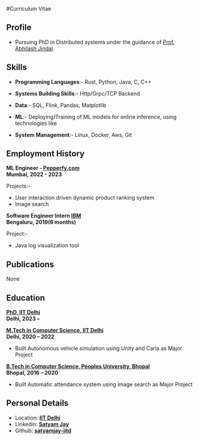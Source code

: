 #Curriculum Vitae

## Profile

* Pursuing PhD in Distributed systems under the guidance of [Prof. Abhilash Jindal](https://abhilash-jindal.com/).

## Skills

* **Programming Languages**:- Rust, Python, Java, C, C++

* **Systems Building Skills**:- Http/Grpc/TCP Backend

* **Data**:- SQL, Flink, Pandas, Matplotlib

* **ML**:- Deploying/Training of ML models for online inference, using technologies like

* **System Management**:- Linux, Docker, Aws, Git

## Employment History

**ML Engineer - [Pepperfy.com](https://www.pepperfry.com/)<br />
Mumbai, 2022 - 2023**

Projects:-

* User interaction driven dynamic product ranking system
* Image search

**Software Engineer Intern [IBM](https://www.ibm.com/us-en)<br />
Bengaluru, 2019(6 months)**

Project:-

* Java log visualization tool

## Publications
None

## Education

**[PhD, IIT Delhi](https://home.iitd.ac.in/)<br />
Delhi, 2023 –**

**[M.Tech in Computer Science, IIT Delhi](https://home.iitd.ac.in/)<br />
Delhi, 2020 – 2022**

* Built Autonomous vehicle simulation using Unity and Carla as Major Project

**[B.Tech in Computer Science, Peoples University, Bhopal](https://www.peoplesuniversity.edu.in/)<br />
Bhopal, 2016 – 2020**

* Built Automatic attendance system using image search as Major Project


## Personal Details

* Location: <b>[IIT Delhi](https://maps.app.goo.gl/Z5khQzRR76p54N3P8)</b>
* Linkedin: <b>[Satyam Jay](www.linkedin.com/in/satyam-jay-72858412b)</b>
* Github: <b>[satyamjay-iitd](https://github.com/satyamjay-iitd)</b>


